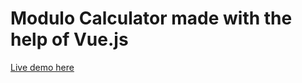# Modulo Calculator made with the help of Vue.js

<a href="https://dexxxed.github.io/Modulo-Calculator-Vue" target="_blank">Live demo here</a>
